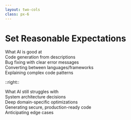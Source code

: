 ```yaml
---
layout: two-cols
class: px-6
---
```


# Set Reasonable Expectations

<div class="flex justify-center mb-10">
  <div class="w-24 h-24 flex items-center justify-center rounded-full bg-gradient-to-br from-green-400 to-blue-500 shadow-lg">
    <carbon:idea class="text-5xl text-white" />
  </div>
</div>

<div class="pr-8">
<div class="border border-green-500/30 rounded-lg overflow-hidden">
  <div class="bg-green-500/20 p-3 font-bold flex items-center">
    <carbon:checkmark-filled class="text-green-500 mr-3" /> What AI is good at
  </div>
  <div class="p-4 space-y-3">
    <div class="flex items-start">
      <carbon:code class="mt-1 mr-3 text-green-400" />
      <span>Code generation from descriptions</span>
    </div>
    <div class="flex items-start">
      <carbon:debug class="mt-1 mr-3 text-green-400" />
      <span>Bug fixing with clear error messages</span>
    </div>
    <div class="flex items-start">
      <carbon:translate class="mt-1 mr-3 text-green-400" />
      <span>Converting between languages/frameworks</span>
    </div>
    <div class="flex items-start">
      <carbon:document class="mt-1 mr-3 text-green-400" />
      <span>Explaining complex code patterns</span>
    </div>
  </div>
</div>
</div>

::right::

<div class="pl-8 pt-20">
<div class="border border-red-500/30 rounded-lg overflow-hidden">
  <div class="bg-red-500/20 p-3 font-bold flex items-center">
    <carbon:close-filled class="text-red-500 mr-3" /> What AI still struggles with
  </div>
  <div class="p-4 space-y-3">
    <div class="flex items-start">
      <carbon:chart-network class="mt-1 mr-3 text-red-400" />
      <span>System architecture decisions</span>
    </div>
    <div class="flex items-start">
      <carbon:settings-adjust class="mt-1 mr-3 text-red-400" />
      <span>Deep domain-specific optimizations</span>
    </div>
    <div class="flex items-start">
      <carbon:security class="mt-1 mr-3 text-red-400" />
      <span>Generating secure, production-ready code</span>
    </div>
    <div class="flex items-start">
      <carbon:warning class="mt-1 mr-3 text-red-400" />
      <span>Anticipating edge cases</span>
    </div>
  </div>
</div>
</div> 